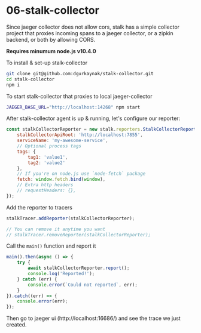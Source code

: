 # 06-stalk-collector

Since jaeger collector does not allow cors, stalk has a simple collector project that proxies incoming spans to a jaeger collector, or a zipkin backend, or both by allowing CORS.

**Requires minumum node.js v10.4.0**

To install & set-up stalk-collector

```bash
git clone git@github.com:dgurkaynak/stalk-collector.git
cd stalk-collector
npm i
```

To start stalk-collector that proxies to local jaeger-collector

```bash
JAEGER_BASE_URL="http://localhost:14268" npm start
```

After stalk-collector agent is up & running, let's configure our reporter:

```js
const stalkCollectorReporter = new stalk.reporters.StalkCollectorReporter({
    stalkCollectorApiRoot: 'http://localhost:7855',
    serviceName: 'my-awesome-service',
    // Optional process tags
    tags: {
        tag1: 'value1',
        tag2: 'value2'
    },
    // If you're on node.js use `node-fetch` package
    fetch: window.fetch.bind(window),
    // Extra http headers
    // requestHeaders: {},
});
```

Add the reporter to tracers

```js
stalkTracer.addReporter(stalkCollectorReporter);

// You can remove it anytime you want
// stalkTracer.removeReporter(stalkCollectorReporter);
```

Call the `main()` function and report it

```js
main().then(async () => {
    try {
        await stalkCollectorReporter.report();
        console.log('Reported!');
    } catch (err) {
        console.error(`Could not reported`, err);
    }
}).catch((err) => {
    console.error(err);
});
```

Then go to jaeger ui (http://localhost:16686/) and see the trace we just created.


